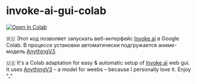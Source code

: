 # invoke-ai-gui-colab

[![Open In Colab](https://colab.research.google.com/assets/colab-badge.svg)](https://colab.research.google.com/github/krisztianpinter/invoke-ai-gui-colab/blob/main/invoke_ai_gui_colab.ipynb)

:ru:  Этот код позволяет запускать веб-интерфейс [Invoke ai](https://github.com/invoke-ai/InvokeAI) в Google Colab. В процессе установки автоматически подгружается аниме-модель [AnythingV3](https://huggingface.co/Linaqruf/anything-v3.0).

:us:  It's a Colab adaptation for easy & automatic setup of [Invoke ai](https://github.com/invoke-ai/InvokeAI) web gui. It uses [AnythingV3](https://huggingface.co/Linaqruf/anything-v3.0) – a model for weebs – because I personally love it. Enjoy ^_^
